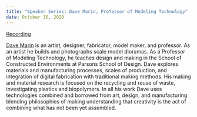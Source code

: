 ```yaml
---
title: "Speaker Series: Dave Marin, Professor of Modeling Technology"
date: October 16, 2020
---
```


[Recording]()

[Dave Marin](http://www.davemarinart.com/) is an artist, designer, fabricator, model maker, and professor. As an artist he builds and photographs scale model dioramas. As a Professor of Modeling Technology, he teaches design and making in the School of Constructed Environments at Parsons School of Design. Dave explores materials and manufacturing processes, scales of production, and integration of digital fabrication with traditional making methods. His making and material research is focused on the recycling and reuse of waste, investigating plastics and biopolymers. In all his work Dave uses technologies combined and borrowed from art, design, and manufacturing blending philosophies of making understanding that creativity is the act of combining what has not been yet assembled.
